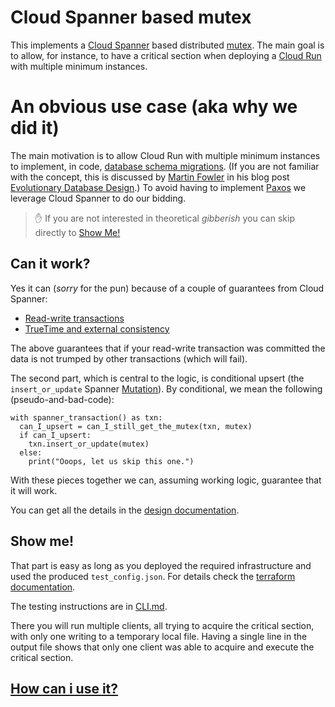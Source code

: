 # Cloud Spanner based mutex

This implements a [Cloud Spanner](https://cloud.google.com/spanner) based distributed [mutex](https://en.wikipedia.org/wiki/Mutual_exclusion).
The main goal is to allow, for instance, to have a critical section when deploying a [Cloud Run](https://cloud.google.com/run) with multiple minimum instances.

# An obvious use case (aka why we did it)

The main motivation is to allow Cloud Run with multiple minimum instances to implement, in code, [database schema migrations](https://en.wikipedia.org/wiki/Schema_migration).
(If you are not familiar with the concept, this is discussed by [Martin Fowler](https://en.wikipedia.org/wiki/Martin_Fowler_(software_engineer)) in his blog post [Evolutionary Database Design](https://martinfowler.com/articles/evodb.html).)
To avoid having to implement [Paxos](https://people.cs.rutgers.edu/~pxk/417/notes/paxos.html) we leverage Cloud Spanner to do our bidding.

> :hand: If you are not interested in theoretical *gibberish* you can skip directly to [Show Me!](./README.md#show-me)

## Can it work?

Yes it can (_sorry_ for the pun) because of a couple of guarantees from Cloud Spanner:
* [Read-write transactions](https://cloud.google.com/spanner/docs/transactions#rw_transaction_properties)
* [TrueTime and external consistency](https://cloud.google.com/spanner/docs/true-time-external-consistency)

The above guarantees that if your read-write transaction was committed the data is not trumped by other transactions (which will fail).

The second part, which is central to the logic, is conditional upsert (the ``insert_or_update`` Spanner [Mutation](https://cloud.google.com/spanner/docs/reference/rpc/google.spanner.v1#google.spanner.v1.Mutation)).
By conditional, we mean the following (pseudo-and-bad-code):

```text
with spanner_transaction() as txn:
  can_I_upsert = can_I_still_get_the_mutex(txn, mutex)
  if can_I_upsert:
    txn.insert_or_update(mutex)
  else:
    print("Ooops, let us skip this one.")
```

With these pieces together we can, assuming working logic, guarantee that it will work.

You can get all the details in the [design documentation](./DESIGN.md).

## Show me!

That part is easy as long as you deployed the required infrastructure and used the produced ``test_config.json``.
For details check the [terraform documentation](./terraform/README.md).

The testing instructions are in [CLI.md](./code/CLI.md).

There you will run multiple clients, all trying to acquire the critical section, with only one writing to a temporary local file.
Having a single line in the output file shows that only one client was able to acquire and execute the critical section.

## [How can i use it?](./USAGE.md)

